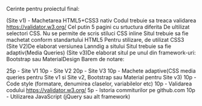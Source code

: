 Cerinte pentru proiectul final:

(Site v1) - Machetarea HTML5+CSS3 nativ
Codul trebuie sa treaca validarea https://validator.w3.org/
Cel putin 5 pagini cu srtuctura diferita
De ultilizat selectori CSS. Nu se permite de scris stiluci CSS inline
Situl trebuie sa fie machetat conform standartului HTML5
Pentru stilizare, de utilizat CSS3
(Site V2)De elaborat versiunea Lanndig a sitului
Situl trebuie sa fie adaptiv(Media Queries)
(Site v3)De elaborat situl pe unul din framework-uri: Bootstrap sau MaterialDesign
Barem de notare:

25p - Site V1
10p - Site V2
20p - Site V3
10p - Machete adaptive(CSS media queries pentru Site v1 si Site v2, Bootstrap sau Material pentru Site v3)
10p - Code style (formatare, denumirea claselor, variabilelor etc)
10p - Validarea codului https://validator.w3.org/
5p - Istoria commiturilor pe github.com
10p - Utilizarea JavaScript (jQuery sau alt framework)